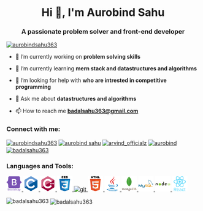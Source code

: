 <h1 align="center">Hi 👋, I'm Aurobind Sahu</h1>
<h3 align="center">A passionate problem solver and front-end developer</h3>

<p align="left"> <a href="https://twitter.com/aurobindsahu363" target="blank"><img src="https://img.shields.io/twitter/follow/aurobindsahu363?logo=twitter&style=for-the-badge" alt="aurobindsahu363" /></a> </p>

- 🔭 I’m currently working on **problem solving skills**

- 🌱 I’m currently learning **mern stack and datastructures and algorithms**

- 🤝 I’m looking for help with **who are intrested in competitive programming**

- 💬 Ask me about **datastructures and algorithms**

- 📫 How to reach me **badalsahu363@gmail.com**

<h3 align="left">Connect with me:</h3>
<p align="left">
<a href="https://www.linkedin.com/in/aurobind-sahu-5716801b7" target="blank"><img align="center" src="https://raw.githubusercontent.com/rahuldkjain/github-profile-readme-generator/master/src/images/icons/Social/twitter.svg" alt="aurobindsahu363" height="30" width="40" /></a>
<a href="https://linkedin.com/in/aurobind sahu" target="blank"><img align="center" src="https://raw.githubusercontent.com/rahuldkjain/github-profile-readme-generator/master/src/images/icons/Social/linked-in-alt.svg" alt="aurobind sahu" height="30" width="40" /></a>
<a href="https://instagram.com/arvind_officialz" target="blank"><img align="center" src="https://raw.githubusercontent.com/rahuldkjain/github-profile-readme-generator/master/src/images/icons/Social/instagram.svg" alt="arvind_officialz" height="30" width="40" /></a>
<a href="https://www.codechef.com/users/aurobind" target="blank"><img align="center" src="https://cdn.jsdelivr.net/npm/simple-icons@3.1.0/icons/codechef.svg" alt="aurobind" height="30" width="40" /></a>
<a href="https://auth.geeksforgeeks.org/user/badalsahu363" target="blank"><img align="center" src="https://raw.githubusercontent.com/rahuldkjain/github-profile-readme-generator/master/src/images/icons/Social/geeks-for-geeks.svg" alt="badalsahu363" height="30" width="40" /></a>
</p>

<h3 align="left">Languages and Tools:</h3>
<p align="left"> <a href="https://getbootstrap.com" target="_blank" rel="noreferrer"> <img src="https://raw.githubusercontent.com/devicons/devicon/master/icons/bootstrap/bootstrap-plain-wordmark.svg" alt="bootstrap" width="40" height="40"/> </a> <a href="https://www.cprogramming.com/" target="_blank" rel="noreferrer"> <img src="https://raw.githubusercontent.com/devicons/devicon/master/icons/c/c-original.svg" alt="c" width="40" height="40"/> </a> <a href="https://www.w3schools.com/cpp/" target="_blank" rel="noreferrer"> <img src="https://raw.githubusercontent.com/devicons/devicon/master/icons/cplusplus/cplusplus-original.svg" alt="cplusplus" width="40" height="40"/> </a> <a href="https://www.w3schools.com/css/" target="_blank" rel="noreferrer"> <img src="https://raw.githubusercontent.com/devicons/devicon/master/icons/css3/css3-original-wordmark.svg" alt="css3" width="40" height="40"/> </a> <a href="https://git-scm.com/" target="_blank" rel="noreferrer"> <img src="https://www.vectorlogo.zone/logos/git-scm/git-scm-icon.svg" alt="git" width="40" height="40"/> </a> <a href="https://www.w3.org/html/" target="_blank" rel="noreferrer"> <img src="https://raw.githubusercontent.com/devicons/devicon/master/icons/html5/html5-original-wordmark.svg" alt="html5" width="40" height="40"/> </a> <a href="https://www.java.com" target="_blank" rel="noreferrer"> <img src="https://raw.githubusercontent.com/devicons/devicon/master/icons/java/java-original.svg" alt="java" width="40" height="40"/> </a> <a href="https://www.mongodb.com/" target="_blank" rel="noreferrer"> <img src="https://raw.githubusercontent.com/devicons/devicon/master/icons/mongodb/mongodb-original-wordmark.svg" alt="mongodb" width="40" height="40"/> </a> <a href="https://www.mysql.com/" target="_blank" rel="noreferrer"> <img src="https://raw.githubusercontent.com/devicons/devicon/master/icons/mysql/mysql-original-wordmark.svg" alt="mysql" width="40" height="40"/> </a> <a href="https://nodejs.org" target="_blank" rel="noreferrer"> <img src="https://raw.githubusercontent.com/devicons/devicon/master/icons/nodejs/nodejs-original-wordmark.svg" alt="nodejs" width="40" height="40"/> </a> <a href="https://reactjs.org/" target="_blank" rel="noreferrer"> <img src="https://raw.githubusercontent.com/devicons/devicon/master/icons/react/react-original-wordmark.svg" alt="react" width="40" height="40"/> </a> </p>

<p><img align="left" src="https://github-readme-stats.vercel.app/api/top-langs?username=badalsahu363&show_icons=true&locale=en&layout=compact" alt="badalsahu363" /></p>

<p>&nbsp;<img align="center" src="https://github-readme-stats.vercel.app/api?username=badalsahu363&show_icons=true&locale=en" alt="badalsahu363" /></p>

